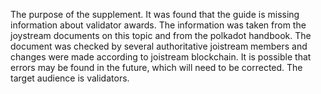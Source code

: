 The purpose of the supplement. It was found that the guide is missing information about validator awards. 
The information was taken from the joystream documents on this topic and from the polkadot handbook. 
The document was checked by several authoritative joistream members and changes were made according to joistream blockchain. 
It is possible that errors may be found in the future, which will need to be corrected.
The target audience is validators.
